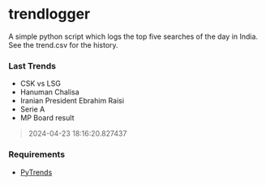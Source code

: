 # trendlogger
A simple python script which logs the top five searches of the day in India.<br>See the trend.csv for the history.<br>

<!-- Last Trends -->
### Last Trends
* CSK vs LSG
* Hanuman Chalisa
* Iranian President Ebrahim Raisi
* Serie A
* MP Board result
> 2024-04-23 18:16:20.827437

<!-- Requirements -->
### Requirements
* [PyTrends](https://github.com/dreyco676/pytrends)
